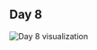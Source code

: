 ## Day 8
![Day 8 visualization](https://github.com/kevinp2000/advent-of-code-2021/blob/main/visualizations/day8.svg?raw=true)
